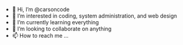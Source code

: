 - 👋 Hi, I’m @carsoncode
- 👀 I’m interested in coding, system administration, and web design
- 🌱 I’m currently learning everything
- 💞️ I’m looking to collaborate on anything
- 📫 How to reach me ...

<!---
carsoncode/carsoncode is a ✨ special ✨ repository because its `README.md` (this file) appears on your GitHub profile.
You can click the Preview link to take a look at your changes.
--->

